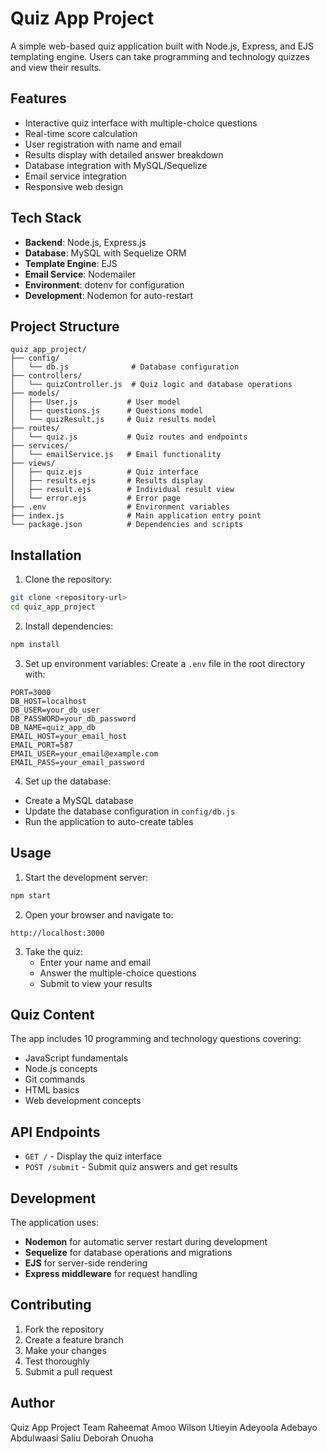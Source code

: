 
# Quiz App Project

A simple web-based quiz application built with Node.js, Express, and EJS templating engine. Users can take programming and technology quizzes and view their results.

## Features

- Interactive quiz interface with multiple-choice questions
- Real-time score calculation
- User registration with name and email
- Results display with detailed answer breakdown
- Database integration with MySQL/Sequelize
- Email service integration
- Responsive web design

## Tech Stack

- **Backend**: Node.js, Express.js
- **Database**: MySQL with Sequelize ORM
- **Template Engine**: EJS
- **Email Service**: Nodemailer
- **Environment**: dotenv for configuration
- **Development**: Nodemon for auto-restart

## Project Structure

```
quiz_app_project/
├── config/
│   └── db.js              # Database configuration
├── controllers/
│   └── quizController.js  # Quiz logic and database operations
├── models/
│   ├── User.js           # User model
│   ├── questions.js      # Questions model
│   └── quizResult.js     # Quiz results model
├── routes/
│   └── quiz.js           # Quiz routes and endpoints
├── services/
│   └── emailService.js   # Email functionality
├── views/
│   ├── quiz.ejs          # Quiz interface
│   ├── results.ejs       # Results display
│   ├── result.ejs        # Individual result view
│   └── error.ejs         # Error page
├── .env                  # Environment variables
├── index.js              # Main application entry point
└── package.json          # Dependencies and scripts
```

## Installation

1. Clone the repository:
```bash
git clone <repository-url>
cd quiz_app_project
```

2. Install dependencies:
```bash
npm install
```

3. Set up environment variables:
Create a `.env` file in the root directory with:
```env
PORT=3000
DB_HOST=localhost
DB_USER=your_db_user
DB_PASSWORD=your_db_password
DB_NAME=quiz_app_db
EMAIL_HOST=your_email_host
EMAIL_PORT=587
EMAIL_USER=your_email@example.com
EMAIL_PASS=your_email_password
```

4. Set up the database:
- Create a MySQL database
- Update the database configuration in `config/db.js`
- Run the application to auto-create tables

## Usage

1. Start the development server:
```bash
npm start
```

2. Open your browser and navigate to:
```
http://localhost:3000
```

3. Take the quiz:
   - Enter your name and email
   - Answer the multiple-choice questions
   - Submit to view your results

## Quiz Content

The app includes 10 programming and technology questions covering:
- JavaScript fundamentals
- Node.js concepts
- Git commands
- HTML basics
- Web development concepts

## API Endpoints

- `GET /` - Display the quiz interface
- `POST /submit` - Submit quiz answers and get results

## Development

The application uses:
- **Nodemon** for automatic server restart during development
- **Sequelize** for database operations and migrations
- **EJS** for server-side rendering
- **Express middleware** for request handling

## Contributing

1. Fork the repository
2. Create a feature branch
3. Make your changes
4. Test thoroughly
5. Submit a pull request



## Author

Quiz App Project Team
Raheemat Amoo
Wilson Utieyin
Adeyoola Adebayo
Abdulwaasi Saliu
Deborah Onuoha